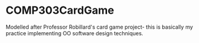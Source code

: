 # COMP303CardGame

Modelled after Professor Robillard's card game project- this is basically my practice implementing OO software design techniques. 
